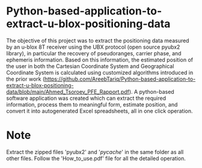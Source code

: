 # Python-based-application-to-extract-u-blox-positioning-data
The objective of this project was to extract the positioning data measured by an u-blox 8T receiver using the UBX protocol (open source pyubx2 library), in particular the recovery of pseudoranges, carrier phase, and ephemeris information. Based on this information, the estimated position of the user in both the Cartesian Coordinate System and Geographical Coordinate System is calculated using customized algorithms introduced in the prior work (https://github.com/AreebTariq/Python-based-application-to-extract-u-blox-positioning-data/blob/main/Ahmed_Tsoroev_PFE_Rapport.pdf). A python-based software application was created which can extract the required information, process them to meaningful form, estimate position, and convert it into autogenerated Excel spreadsheets, all in one click operation.

# Note
Extract the zipped files 'pyubx2' and '_pycache_' in the same folder as all other files. Follow the 'How_to_use.pdf' file for all the detailed operation. 
